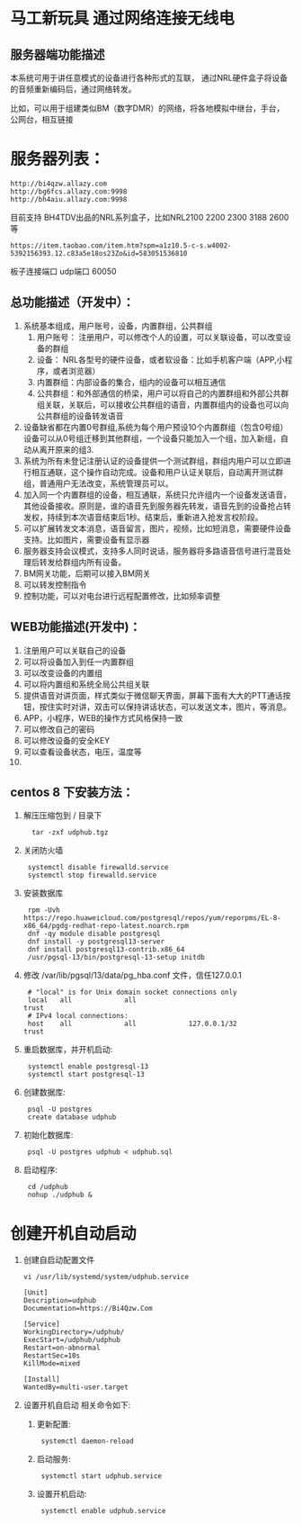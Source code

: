 
# 马工新玩具 通过网络连接无线电

## 服务器端功能描述

本系统可用于讲任意模式的设备进行各种形式的互联， 通过NRL硬件盒子将设备的音频重新编码后，通过网络转发。

比如，可以用于组建类似BM（数字DMR）的网络，将各地模拟中继台，手台， 公网台，相互链接

#
# 服务器列表：

    http://bi4qzw.allazy.com
    http://bg6fcs.allazy.com:9998
    http://bh4aiu.allazy.com:9998

目前支持 BH4TDV出品的NRL系列盒子，比如NRL2100 2200 2300 3188 2600 等

    https://item.taobao.com/item.htm?spm=a1z10.5-c-s.w4002-5392156393.12.c83a5e18os23Zo&id=583051536810

板子连接端口
udp端口 60050


## 总功能描述（开发中）：

1. 系统基本组成，用户账号，设备，内置群组，公共群组
   1. 用户账号： 注册用户，可以修改个人的设置，可以关联设备，可以改变设备的群组
   2. 设备： NRL各型号的硬件设备，或者软设备：比如手机客户端（APP,小程序，或者浏览器）
   3. 内置群组：内部设备的集合，组内的设备可以相互通信
   4. 公共群组：和外部通信的桥梁，用户可以将自己的内置群组和外部公共群组关联，关联后，可以接收公共群组的语音，内置群组内的设备也可以向公共群组的设备转发语音
2. 设备缺省都在内置0号群组,系统为每个用户预设10个内置群组（包含0号组）设备可以从0号组迁移到其他群组，一个设备只能加入一个组，加入新组，自动从离开原来的组3. 
4. 系统为所有未登记注册认证的设备提供一个测试群组，群组内用户可以立即进行相互通联，这个操作自动完成。设备和用户认证关联后，自动离开测试群组，普通用户无法改变，系统管理员可以。
5. 加入同一个内置群组的设备，相互通联，系统只允许组内一个设备发送语音，其他设备接收。原则是，谁的语音先到服务器先转发，语音先到的设备抢占转发权，持续到本次语音结束后1秒。结束后，重新进入抢发言权阶段。
7. 可以扩展转发文本消息，语音留言，图片，视频，比如短消息，需要硬件设备支持。比如图片，需要设备有显示器
8. 服务器支持会议模式，支持多人同时说话，服务器将多路语音信号进行混音处理后转发给群组内所有设备。
9. BM网关功能，后期可以接入BM网关
10. 可以转发控制指令
11. 控制功能，可以对电台进行远程配置修改，比如频率调整

## WEB功能描述(开发中)：

1. 注册用户可以关联自己的设备
2. 可以将设备加入到任一内置群组
3. 可以改变设备的内置组
4. 可以将内置组和系统全局公共组关联
5. 提供语音对讲页面，样式类似于微信聊天界面，屏幕下面有大大的PTT通话按钮，按住实时对讲，双击可以保持讲话状态，可以发送文本，图片，等消息。
6. APP，小程序，WEB的操作方式风格保持一致
7. 可以修改自己的密码
8. 可以修改设备的安全KEY
9. 可以查看设备状态，电压，温度等
10. 
    

## centos 8 下安装方法：

1. 解压压缩包到 / 目录下 

         tar -zxf udphub.tgz 

2. 关闭防火墙

        systemctl disable firewalld.service
        systemctl stop firewalld.service


3. 安装数据库

        rpm -Uvh https://repo.huaweicloud.com/postgresql/repos/yum/reporpms/EL-8-x86_64/pgdg-redhat-repo-latest.noarch.rpm
        dnf -qy module disable postgresql
        dnf install -y postgresql13-server
        dnf install postgresql13-contrib.x86_64
        /usr/pgsql-13/bin/postgresql-13-setup initdb 

4. 修改 /var/lib/pgsql/13/data/pg_hba.conf 文件，信任127.0.0.1 

        # "local" is for Unix domain socket connections only
        local   all             all                                     trust
        # IPv4 local connections:
        host    all             all             127.0.0.1/32            trust

5. 重启数据库，并开机启动:

        systemctl enable postgresql-13
        systemctl start postgresql-13


6. 创建数据库:

        psql -U postgres 
        create database udphub
    
7. 初始化数据库:

        psql -U postgres udphub < udphub.sql

8. 启动程序:

        cd /udphub
        nohup ./udphub &





# 创建开机自动启动

1.  创建自启动配置文件

        vi /usr/lib/systemd/system/udphub.service

        [Unit]
        Description=udphub
        Documentation=https://Bi4Qzw.Com
        
        [Service]
        WorkingDirectory=/udphub/
        ExecStart=/udphub/udphub
        Restart=on-abnormal
        RestartSec=10s
        KillMode=mixed
    
        [Install]
        WantedBy=multi-user.target

2. 设置开机自启动 相关命令如下: 

    1. 更新配置:

            systemctl daemon-reload
    2. 启动服务:

            systemctl start udphub.service
    3. 设置开机启动:

            systemctl enable udphub.service
 